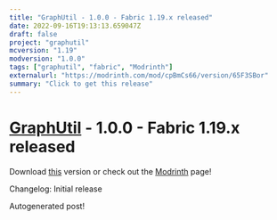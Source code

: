```yaml
---
title: "GraphUtil - 1.0.0 - Fabric 1.19.x released"
date: 2022-09-16T19:13:13.659047Z
draft: false
project: "graphutil"
mcversion: "1.19"
modversion: "1.0.0"
tags: ["graphutil", "fabric", "Modrinth"]
externalurl: "https://modrinth.com/mod/cpBmCs66/version/65F3SBor"
summary: "Click to get this release"
---
```

# [GraphUtil](/project/graphutil) - 1.0.0 - Fabric 1.19.x released
Download [this](https://modrinth.com/mod/cpBmCs66/version/65F3SBor) version or check out the [Modrinth](https://modrinth.com/mod/cpBmCs66) page!

Changelog: Initial release

Autogenerated post!
